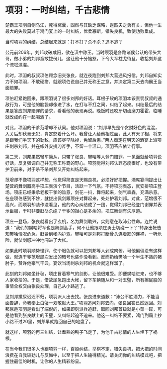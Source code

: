 # 项羽：一时纠结，千古悲情

楚霸王项羽自刎乌江，死得窝囊，固然与其缺乏谋略，逞匹夫之勇有关，但他一生最大的失败莫过于鸿门宴上的一时纠结，优柔寡断，错失良机，致使功败垂成。 

当时项羽的纠结，总结起来就是：打不打？杀不杀？追不追？ 

公元前206年，刘邦攻破咸阳，欲在汉中称王。当时项羽是各路诸侯公认的带头大哥，做小弟的刘邦竟敢拔份儿，这让他十分恼怒，下令大军枕戈待旦，收拾刘邦这个流氓混混。 

此时，项羽的叔叔项伯顾念旧交张良，就连夜跑到刘邦大营通风报信。刘邦自知实力不如项羽，不敢硬拼，就跟项伯说自己并无称王之意，并决定第二天去向霸王当面赔罪。 

项伯赶紧跑回来，跟项羽说了很多刘邦的好话。耳根子软的项羽本该责罚叔叔的通敌行为，可是他的脑袋却像进了水，在打与不打之间，纠结了起来。纠结最后的结果是答应刘邦赔罪的请求，看看他的表现再说。晚饭时还咬牙切齿磨刀霍霍，临睡就改成约在一起喝酒了。 

对此，项羽的干爹范增却不认同。他对项羽说：“刘邦早先是个贪财好色的混混，入关后却秋毫无犯，肯定憋着什么坏。我曾让人给他相过面，此人有天子相，将来是跟我们争天下的劲敌，应该尽早除掉，免留后患。”两人商定在明天的酒宴上派项庄刺杀刘邦，并在帐外安排刀斧手，不留一个活口，项羽答应依计行事。 

第二天，刘邦果然轻车简从，只带了张良、樊哙等人登门赔罪。一见面就给项羽说好话，反复强调自己并无称王称霸的野心。项羽觉得刘邦认罪态度很好，也没有带护卫前来，对于杀不杀刘邦又开始纠结起来。 

范增却不像项羽这样想，他觉得简直是天赐良机，必须好好把握。酒席宴间提出让楚营的舞剑器高手项庄表演个节目，活跃一下气氛。不待项羽表态，就安排项庄登场。项庄已经秉承老板干爹的旨意，剑花一抖，舞将起来，剑气森森，充满杀意。在座项伯感到不妙，就拔出佩剑跟项庄对舞起来，处处护着刘邦。对此，范增很不高兴，而项羽却装作没看见，他的内心纠结成了一团，觉得刘邦已经登门谢罪并表示臣服，干吗非要赶尽杀绝？干爹的担心是多余的，项庄舞剑有失厚道。 

项庄一登场，张良就看出了玄机，名为舞剑助兴，实则意在取沛公性命。连忙说道：“我们的樊哙将军也是舞剑高手，何不让他跟项庄勇士切磋一下？”转身出帐告知樊哙情况危急，赶紧到帐内护驾。樊哙可是刘邦打断骨头连着筋的连襟，一听危险，就仗剑怒冲冲地闯进了大帐。 

如果此时项羽顺势怪罪，使个眼色就可以把刘邦等人剁成肉酱。可他偏偏没有这样做，就连干爹范增屡次发出的暗号也装作没看到。反而扔给樊哙一个半生不熟的猪肘子，赞许他豪气干云。宴饮当场刺杀刘邦的机会就这样溜了。 

此刻的刘邦如坐针毡，项庄冒着寒气的剑影，让他很难受。即便樊哙进来，也不够人家收拾的。于是，借故尿急跑出大帐，留下车辆随从和一对玉璧，所有擦屁股的事情全权交由张良处理，自己从小路逃了。 

见刘邦撒尿迟迟不归，项羽派人出去找。张良进来道歉：“沛公不胜酒力，不能当面告辞，命我奉上白璧一双敬献大王。”项羽追问刘邦去向，张良回答已然返回。刘邦尿遁项羽是看出了端倪的，如果即刻派兵追赶，取回刘邦首级就是小菜一碟，可是他看到张良献上的玉璧，又纠结起追不追来。他这一纠结不要紧，鸿门到霸上抄小路不过20里，刘邦早就跑回自己的地盘了。 

就这样，项羽的再三纠结，让煮熟的鸭子飞走了，为他千古悲情的人生埋下了祸根。 

在当今我们很多人也跟项羽一样，百般纠结，举棋不定，错失良机，把大把的时间浪费在自我较劲儿与反悔中，以至于把人生输得精光。请关闭你的纠结模式吧，把握住最佳的时机，让你的人生精彩纷呈。